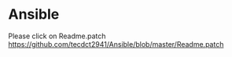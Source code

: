 # Ansible
Please click on Readme.patch  https://github.com/tecdct2941/Ansible/blob/master/Readme.patch
